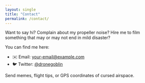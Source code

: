 ```yaml
---
layout: single
title: "Contact"
permalink: /contact/
---
```


Want to say hi? Complain about my propeller noise? Hire me to film something that may or may not end in mild disaster?

You can find me here:
- ✉️ Email: your-email@example.com  
- 🐦 Twitter: [@dronegoblin](https://twitter.com/dronegoblin)

Send memes, flight tips, or GPS coordinates of cursed airspace.
